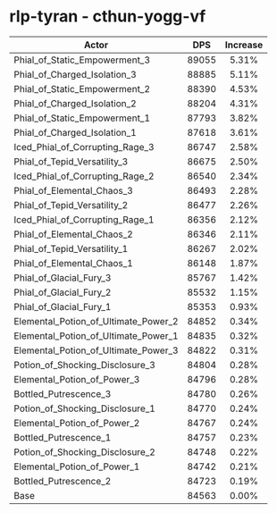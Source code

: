 # rlp-tyran - cthun-yogg-vf
| Actor | DPS | Increase |
|---|:---:|:---:|
|Phial_of_Static_Empowerment_3|89055|5.31%|
|Phial_of_Charged_Isolation_3|88885|5.11%|
|Phial_of_Static_Empowerment_2|88390|4.53%|
|Phial_of_Charged_Isolation_2|88204|4.31%|
|Phial_of_Static_Empowerment_1|87793|3.82%|
|Phial_of_Charged_Isolation_1|87618|3.61%|
|Iced_Phial_of_Corrupting_Rage_3|86747|2.58%|
|Phial_of_Tepid_Versatility_3|86675|2.50%|
|Iced_Phial_of_Corrupting_Rage_2|86540|2.34%|
|Phial_of_Elemental_Chaos_3|86493|2.28%|
|Phial_of_Tepid_Versatility_2|86477|2.26%|
|Iced_Phial_of_Corrupting_Rage_1|86356|2.12%|
|Phial_of_Elemental_Chaos_2|86346|2.11%|
|Phial_of_Tepid_Versatility_1|86267|2.02%|
|Phial_of_Elemental_Chaos_1|86148|1.87%|
|Phial_of_Glacial_Fury_3|85767|1.42%|
|Phial_of_Glacial_Fury_2|85532|1.15%|
|Phial_of_Glacial_Fury_1|85353|0.93%|
|Elemental_Potion_of_Ultimate_Power_2|84852|0.34%|
|Elemental_Potion_of_Ultimate_Power_1|84835|0.32%|
|Elemental_Potion_of_Ultimate_Power_3|84822|0.31%|
|Potion_of_Shocking_Disclosure_3|84804|0.28%|
|Elemental_Potion_of_Power_3|84796|0.28%|
|Bottled_Putrescence_3|84780|0.26%|
|Potion_of_Shocking_Disclosure_1|84770|0.24%|
|Elemental_Potion_of_Power_2|84767|0.24%|
|Bottled_Putrescence_1|84757|0.23%|
|Potion_of_Shocking_Disclosure_2|84748|0.22%|
|Elemental_Potion_of_Power_1|84742|0.21%|
|Bottled_Putrescence_2|84723|0.19%|
|Base|84563|0.00%|
